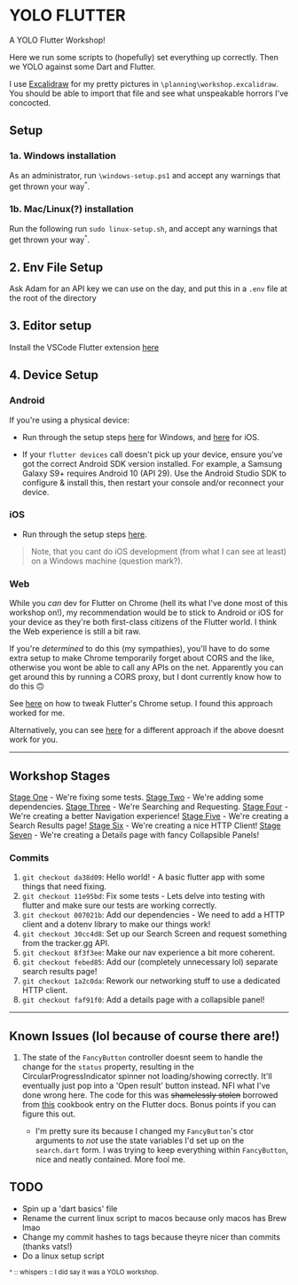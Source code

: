# YOLO FLUTTER

A YOLO Flutter Workshop!

Here we run some scripts to (hopefully) set everything up correctly. Then we YOLO against some Dart and Flutter.

I use [Excalidraw](https://excalidraw.com/) for my pretty pictures in `\planning\workshop.excalidraw`. You should be able to import that file and see what unspeakable horrors I've concocted.

## Setup

### 1a. Windows installation

As an administrator, run `\windows-setup.ps1` and accept any warnings that get thrown your way<sup>^</sup>.

### 1b. Mac/Linux(?) installation

Run the following run `sudo linux-setup.sh`, and accept any warnings that get thrown your way<sup>^</sup>.

## 2. Env File Setup

Ask Adam for an API key we can use on the day, and put this in a `.env` file at the root of the directory

## 3. Editor setup

Install the VSCode Flutter extension [here](https://marketplace.visualstudio.com/items?itemName=Dart-Code.flutter)

## 4. Device Setup

### Android

If you're using a physical device:

- Run through the setup steps [here](https://flutter.dev/docs/get-started/install/windows#set-up-your-android-device) for Windows, and [here](https://flutter.dev/docs/get-started/install/macos#set-up-your-android-device) for iOS.

- If your `flutter devices` call doesn't pick up your device, ensure you've got the correct Android SDK version installed. For example, a Samsung Galaxy S9+ requires Android 10 (API 29). Use the Android Studio SDK to configure & install this, then restart your console and/or reconnect your device.

### iOS

- Run through the setup steps [here](https://flutter.dev/docs/get-started/install/macos#ios-setup).

> Note, that you cant do iOS development (from what I can see at least) on a Windows machine (question mark?).

### Web

While you _can_ dev for Flutter on Chrome (hell its what I've done most of this workshop on!), my recommendation would be to stick to Android or iOS for your device as they're both first-class citizens of the Flutter world. I think the Web experience is still a bit raw.

If you're _determined_ to do this (my sympathies), you'll have to do some extra setup to make Chrome temporarily forget about CORS and the like, otherwise you wont be able to call any APIs on the net. Apparently you can get around this by running a CORS proxy, but I dont currently know how to do this 🙃

See [here](https://stackoverflow.com/questions/65630743/how-to-solve-flutter-web-api-cors-error-only-with-dart-code/66879350#66879350) on how to tweak Flutter's Chrome setup. I found this approach worked for me.

Alternatively, you can see [here](https://github.com/flutter/flutter/issues/46904#issuecomment-629363145) for a different approach if the above doesnt work for you.

---

## Workshop Stages

[Stage One](workshop/1.%20Fix%20Tests.md) - We're fixing some tests.
[Stage Two](workshop/2.%20Add%20Dependencies.md) - We're adding some dependencies.
[Stage Three](workshop/3.%20Search%20Screen%20and%20Network%20Request.md) - We're Searching and Requesting.
[Stage Four](workshop/4.%20Better%20Nav%20Experience.md) - We're creating a better Navigation experience!
[Stage Five](workshop/5.%20Search%20Results%20Page.md) - We're creating a Search Results page!
[Stage Six](workshop/6.%20A%20Proper%20HTTP%20Client.md) - We're creating a nice HTTP Client!
[Stage Seven](workshop/7.%20A%20Details%20Page%20with%20Collapsible%20Panel.md) - We're creating a Details page with fancy Collapsible Panels!

### Commits

1. `git checkout da38d09`: Hello world! - A basic flutter app with some things that need fixing.
2. `git checkout 11e95bd`: Fix some tests - Lets delve into testing with flutter and make sure our tests are working correctly.
3. `git checkout 007021b`: Add our dependencies - We need to add a HTTP client and a dotenv library to make our things work!
4. `git checkout 30cc4d8`: Set up our Search Screen and request something from the tracker.gg API.
5. `git checkout 8f3f3ee`: Make our nav experience a bit more coherent.
6. `git checkout febed85`: Add our (completely unnecessary lol) separate search results page!
7. `git checkout 1a2c0da`: Rework our networking stuff to use a dedicated HTTP client.
8. `git checkout faf91f0`: Add a details page with a collapsible panel!

---

## Known Issues (lol because of course there are!)

1. The state of the `FancyButton` controller doesnt seem to handle the change for the `status` property, resulting in the CircularProgressIndicator spinner not loading/showing correctly. It'll eventually just pop into a 'Open result' button instead. NFI what I've done wrong here. The code for this was ~~shamelessly stolen~~ borrowed from [this](https://flutter.dev/docs/cookbook/effects/download-button) cookbook entry on the Flutter docs. Bonus points if you can figure this out.

   - I'm pretty sure its because I changed my `FancyButton`'s ctor arguments to _not_ use the state variables I'd set up on the `search.dart` form. I was trying to keep everything within `FancyButton`, nice and neatly contained. More fool me.

## TODO

- Spin up a 'dart basics' file
- Rename the current linux script to macos because only macos has Brew lmao
- Change my commit hashes to tags because theyre nicer than commits (thanks vats!)
- Do a linux setup script

<sup>^ :: whispers :: I did say it was a YOLO workshop.
